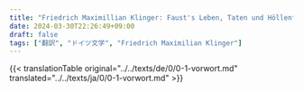 ```yaml
---
title: "Friedrich Maximillian Klinger: Faust's Leben, Taten und Höllenfahrt (1799) - 序文"
date: 2024-03-30T22:26:49+09:00
draft: false
tags: ["翻訳", "ドイツ文学", "Friedrich Maximilian Klinger"]
---
```


{{< translationTable original="../../texts/de/0/0-1-vorwort.md" translated="../../texts/ja/0/0-1-vorwort.md" >}}